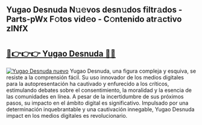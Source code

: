## Yugao Desnuda N𝚞𝚎vos desn𝚞dos filtr𝚊dos - Parts-pWx F𝚘tos vid𝚎o - C𝚘ntenido atr𝚊ctivo zINfX

# <h2><a href="http://mb4h0wk.tromn.icu/?c=Yugao+Desnuda">🔗👉👉👉 Yugao Desnuda 🔗🔗</a></h2>

[![Yugao Desnuda nuevo](https://i.imgur.com/pEAQMta.gif)](http://mb4h0wk.tromn.icu/?c=Yugao+Desnuda)
Yugao Desnuda, una figura compleja y esquiva, se resiste a la comprensión fácil. Su uso innovador de los medios digitales para la autopresentación ha cautivado y enfurecido a los críticos, estimulando debates sobre el consentimiento, la moralidad y la esencia de las comunidades en línea. A pesar de la incertidumbre de sus próximos pasos, su impacto en el ámbito digital es significativo. Impulsado por una determinación inquebrantable y una cautivación innegable, Yugao Desnuda impact en los medios digitales es revolucionario.
